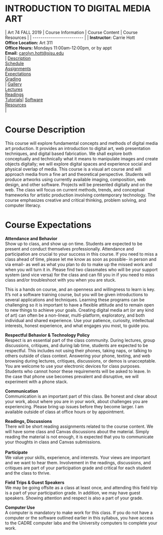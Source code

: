 # **INTRODUCTION TO DIGITAL MEDIA ART**

|  Art 74 FALL 2019  | Course Information  | Course Content | Course Resources |
| -------------------------- |
| **Instructor:** Carrie Hott <br> **Office Location:** Art 311 <br> **Office Hours:** Mondays 11:00am-12:00pm, or by appt <br> **Email:** carolyn.hott@sjsu.edu <br> | [Description](https://carriehott.github.io/sjsu-art74/#course-description) <br>  [Schedule](https://carriehott.github.io/sjsu-art74/schedule) <br> [Assignments](https://carriehott.github.io/sjsu-art74/assignments)<br>  [Expectations](https://carriehott.github.io/sjsu-art74/#course-expectations) <br>[Grading](https://carriehott.github.io/sjsu-art74/grading)<br>| [Gallery](https://carriehott.github.io/sjsu-art74/critiques)<br> [Lectures](https://carriehott.github.io/sjsu-art74/lectures)<br> [Readings](https://carriehott.github.io/sjsu-art74/readings) <br> [Tutorials](https://carriehott.github.io/sjsu-art74/tutorials)| [Software](https://carriehott.github.io/sjsu-art74/programs) <br> [Resources](https://carriehott.github.io/sjsu-art74/resources) <br>|

# Course Description
This course will explore fundamental concepts and methods of digital media art production. It provides an introduction to digital art, web presentation techniques, and digital based fabrication. We shall explore both conceptually and technically what it means to manipulate images and create objects digitally; we will explore digital spaces and experience social and physical overlap of media. This course is a visual art course and will approach media from a fine art and theoretical perspective. Students will produce artworks using currently available imaging, composition, web design, and other software. Projects will be presented digitally and on the web. The class will focus on current methods, trends, and conceptual frameworks for artistic production involving contemporary technology. The course emphasizes creative and critical thinking, problem solving, and computer literacy.<br>


# Course Expectations
**Attendance and Behavior**<br>
Show up to class, and show up on time. Students are expected to be present and conduct themselves professionally. Attendance and participation are crucial to your success in this course. If you need to miss a class ahead of time, please let me know as soon as possible- in person and via email- as well as what you plan to do to make up the missed work and when you will turn it in. Please find two classmates who will be your support system (and vice versa) for the class and can fill you in if you need to miss class and/or troubleshoot with you when you are stuck.<br>

This is a hands on course, and an openness and willingness to learn is key. It’s not a software training course, but you will be given introductions to several applications and techniques. Learning these programs can be challenging so it is important to have a flexible attitude and to remain open to new things to achieve your goals. Creating digital media art (or any kind of art) can often be a non-linear, multi-platform, exploratory, and both individual and shared experience. Use your patience, curiosity, intellectual interests, honest experience, and what engages you most, to guide you. <br>

**Respectful Behavior & Technology Policy**<br>
Respect is an essential part of the class community. During lectures, group discussions, critiques, and during lab time, students are expected to be respectful. This includes not using their phones, taking naps, or talking to others outside of class context. Answering your phone, texting, and web browsing during lectures, critiques, discussions, or demos is unacceptable. You are welcome to use your electronic devices for class purposes. Students who cannot honor these requirements will be asked to leave. In the case that phone use becomes prevalent and disruptive, we will experiment with a phone stack. <br>

**Communication**<br>
Communication is an important part of this class. Be honest and clear about your work, about where you are in your work, about challenges you are experiencing. Please bring up issues before they become larger. I am available outside of class at office hours or by appointment.

**Readings, Discussions**<br>
There will be short reading assignments related to the course content. We will have some class and Canvas discussions about the material. Simply reading the material is not enough, it is expected that you to communicate your thoughts in class and Canvas submissions.<br>
<br>
**Participate**<br>
We value your skills, experience, and interests. Your views are important and we want to hear them. Involvement in the readings, discussions, and critiques are part of your participation grade and critical for each student and the class to thrive.

**Field Trips & Guest Speakers**<br>
We may be going offsite as a class at least once, and attending this field trip is a part of your participation grade. In addition, we may have guest speakers. Showing attention and respect is also a part of your grade.

**Computer Use**<br>
A computer is mandatory to make work for this class. If you do not have a computer or the software outlined earlier in this syllabus, you have access to the CADRE computer labs and the University computers to complete your work.


<br>
<br>
